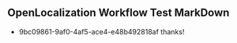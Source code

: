 ## OpenLocalization Workflow Test MarkDown
* 9bc09861-9af0-4af5-ace4-e48b492818af thanks!

<!--HONumber=Jul16_HO4-->


